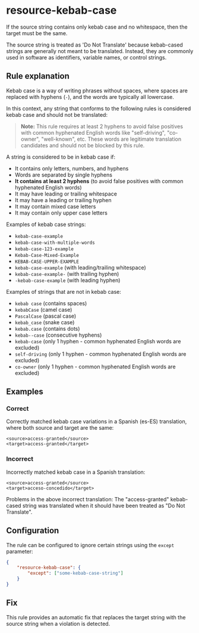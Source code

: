 # resource-kebab-case

If the source string contains only kebab case and no whitespace, then the target must be the same.

The source string is treated as 'Do Not Translate' because kebab-cased strings are generally not meant to be translated.
Instead, they are commonly used in software as identifiers, variable names, or control strings.

## Rule explanation

Kebab case is a way of writing phrases without spaces, where spaces are replaced with hyphens (`-`), and the words are typically all lowercase.

In this context, any string that conforms to the following rules is considered kebab case and should not be translated:

> **Note:** This rule requires at least 2 hyphens to avoid false positives with common hyphenated English words like "self-driving", "co-owner", "well-known", etc. These words are legitimate translation candidates and should not be blocked by this rule.

A string is considered to be in kebab case if:
- It contains only letters, numbers, and hyphens
- Words are separated by single hyphens
- **It contains at least 2 hyphens** (to avoid false positives with common hyphenated English words)
- It may have leading or trailing whitespace
- It may have a leading or trailing hyphen
- It may contain mixed case letters
- It may contain only upper case letters

Examples of kebab case strings:
- `kebab-case-example`
- `kebab-case-with-multiple-words`
- `kebab-case-123-example`
- `Kebab-Case-Mixed-Example`
- `KEBAB-CASE-UPPER-EXAMPLE`
- ` kebab-case-example ` (with leading/trailing whitespace)
- `kebab-case-example-` (with trailing hyphen)
- `-kebab-case-example` (with leading hyphen)

Examples of strings that are not in kebab case:
- `kebab case` (contains spaces)
- `kebabCase` (camel case)
- `PascalCase` (pascal case)
- `kebab_case` (snake case)
- `kebab.case` (contains dots)
- `kebab--case` (consecutive hyphens)
- `kebab-case` (only 1 hyphen - common hyphenated English words are excluded)
- `self-driving` (only 1 hyphen - common hyphenated English words are excluded)
- `co-owner` (only 1 hyphen - common hyphenated English words are excluded)

## Examples

### Correct

Correctly matched kebab case variations in a Spanish (es-ES) translation, where both source and target are the same:

```xliff
<source>access-granted</source>
<target>access-granted</target>
```

### Incorrect

Incorrectly matched kebab case in a Spanish translation:

```xliff
<source>access-granted</source>
<target>acceso-concedido</target>
```
Problems in the above incorrect translation:
The "access-granted" kebab-cased string was translated when it should have been treated as "Do Not Translate".

## Configuration

The rule can be configured to ignore certain strings using the `except` parameter:

```json
{
    "resource-kebab-case": {
        "except": ["some-kebab-case-string"]
    }
}
```

## Fix

This rule provides an automatic fix that replaces the target string with the source string when a violation is detected.
